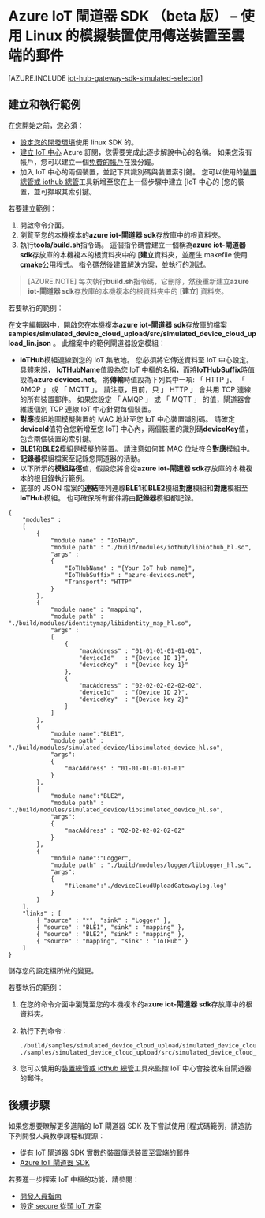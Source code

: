 <properties
    pageTitle="模擬 IoT 閘道器 SDK 的裝置 |Microsoft Azure"
    description="使用 Linux 以描繪出從模擬裝置使用 Azure IoT 閘道器 SDK 傳送遙測 azure IoT 閘道器 SDK 逐步解說。"
    services="iot-hub"
    documentationCenter=""
    authors="chipalost"
    manager="timlt"
    editor=""/>

<tags
     ms.service="iot-hub"
     ms.devlang="cpp"
     ms.topic="article"
     ms.tgt_pltfrm="na"
     ms.workload="na"
     ms.date="08/29/2016"
     ms.author="andbuc"/>


# <a name="azure-iot-gateway-sdk-beta--send-device-to-cloud-messages-with-a-simulated-device-using-linux"></a>Azure IoT 閘道器 SDK （beta 版） – 使用 Linux 的模擬裝置使用傳送裝置至雲端的郵件

[AZURE.INCLUDE [iot-hub-gateway-sdk-simulated-selector](../../includes/iot-hub-gateway-sdk-simulated-selector.md)]

## <a name="build-and-run-the-sample"></a>建立和執行範例

在您開始之前，您必須︰

- [設定您的開發環境][lnk-setupdevbox]使用 linux SDK 的。
- [建立 IoT 中心][ lnk-create-hub] Azure 訂閱，您需要完成此逐步解說中心的名稱。 如果您沒有帳戶，您可以建立一個[免費的帳戶][lnk-free-trial]在幾分鐘。
- 加入 IoT 中心的兩個裝置，並記下其識別碼與裝置索引鍵。 您可以使用的[裝置總管或 iothub 總管][lnk-explorer-tools]工具新增至您在上一個步驟中建立 [IoT 中心的 [您的裝置，並可擷取其索引鍵。

若要建立範例︰

1. 開啟命令介面。
2. 瀏覽至您的本機複本的**azure iot-閘道器 sdk**存放庫中的根資料夾。
3. 執行**tools/build.sh**指令碼。 這個指令碼會建立一個稱為**azure iot-閘道器 sdk**存放庫的本機複本的根資料夾中的 [**建立**資料夾，並產生 makefile 使用**cmake**公用程式。 指令碼然後建置解決方案，並執行的測試。

> [AZURE.NOTE]  每次執行**build.sh**指令碼，它刪除，然後重新建立**azure iot-閘道器 sdk**存放庫的本機複本的根資料夾中的 [**建立**] 資料夾。

若要執行的範例︰

在文字編輯器中，開啟您在本機複本**azure iot-閘道器 sdk**存放庫的檔案**samples/simulated_device_cloud_upload/src/simulated_device_cloud_upload_lin.json** 。 此檔案中的範例閘道器設定模組︰

- **IoTHub**模組連線到您的 IoT 集散地。 您必須將它傳送資料至 IoT 中心設定。 具體來說， **IoTHubName**值設為您 IoT 中樞的名稱，而將**IoTHubSuffix**時值設為**azure devices.net**。 將**傳輸**時值設為下列其中一項: 「 HTTP 」、 「 AMQP 」 或 「 MQTT 」。 請注意，目前，只 」 HTTP 」 會共用 TCP 連線的所有裝置郵件。 如果您設定 「 AMQP 」 或 「 MQTT 」 的值，閘道器會維護個別 TCP 連線 IoT 中心針對每個裝置。
- **對應**模組地圖模擬裝置的 MAC 地址至您 IoT 中心裝置識別碼。 請確定**deviceId**值符合您新增至您 IoT] 中心內，兩個裝置的識別碼**deviceKey**值，包含兩個裝置的索引鍵。
- **BLE1**和**BLE2**模組是模擬的裝置。 請注意如何其 MAC 位址符合**對應**模組中。
- **記錄器**模組檔案至記錄您閘道器的活動。
- 以下所示的**模組路徑**值，假設您將會從**azure iot-閘道器 sdk**存放庫的本機複本的根目錄執行範例。
- 底部的 JSON 檔案的**連結**陣列連線**BLE1**和**BLE2**模組**對應**模組和**對應**模組至**IoTHub**模組。 也可確保所有郵件將由**記錄器**模組都記錄。

```
{
    "modules" :
    [ 
        {
            "module name" : "IoTHub",
            "module path" : "./build/modules/iothub/libiothub_hl.so",
            "args" : 
            {
                "IoTHubName" : "{Your IoT hub name}",
                "IoTHubSuffix" : "azure-devices.net",
                "Transport": "HTTP"
            }
        },
        {
            "module name" : "mapping",
            "module path" : "./build/modules/identitymap/libidentity_map_hl.so",
            "args" : 
            [
                {
                    "macAddress" : "01-01-01-01-01-01",
                    "deviceId"   : "{Device ID 1}",
                    "deviceKey"  : "{Device key 1}"
                },
                {
                    "macAddress" : "02-02-02-02-02-02",
                    "deviceId"   : "{Device ID 2}",
                    "deviceKey"  : "{Device key 2}"
                }
            ]
        },
        {
            "module name":"BLE1",
            "module path" : "./build/modules/simulated_device/libsimulated_device_hl.so",
            "args":
            {
                "macAddress" : "01-01-01-01-01-01"
            }
        },
        {
            "module name":"BLE2",
            "module path" : "./build/modules/simulated_device/libsimulated_device_hl.so",
            "args":
            {
                "macAddress" : "02-02-02-02-02-02"
            }
        },
        {
            "module name":"Logger",
            "module path" : "./build/modules/logger/liblogger_hl.so",
            "args":
            {
                "filename":"./deviceCloudUploadGatewaylog.log"
            }
        }
    ],
    "links" : [
        { "source" : "*", "sink" : "Logger" },
        { "source" : "BLE1", "sink" : "mapping" },
        { "source" : "BLE2", "sink" : "mapping" },
        { "source" : "mapping", "sink" : "IoTHub" }
    ]
}

```

儲存您的設定檔所做的變更。

若要執行的範例︰

1. 在您的命令介面中瀏覽至您的本機複本的**azure iot-閘道器 sdk**存放庫中的根資料夾。
2. 執行下列命令︰

    ```
    ./build/samples/simulated_device_cloud_upload/simulated_device_cloud_upload_sample ./samples/simulated_device_cloud_upload/src/simulated_device_cloud_upload_lin.json
    ```

3. 您可以使用的[裝置總管或 iothub 總管][lnk-explorer-tools]工具來監控 IoT 中心會接收來自閘道器的郵件。

## <a name="next-steps"></a>後續步驟

如果您想要瞭解更多進階的 IoT 閘道器 SDK 及下嘗試使用 [程式碼範例，請造訪下列開發人員教學課程和資源︰

- [從有 IoT 閘道器 SDK 實數的裝置傳送裝置至雲端的郵件][lnk-physical-device]
- [Azure IoT 閘道器 SDK][lnk-gateway-sdk]

若要進一步探索 IoT 中樞的功能，請參閱︰

- [開發人員指南][lnk-devguide]
- [設定 secure 從頭 IoT 方案][lnk-securing]

<!-- Links -->
[lnk-setupdevbox]: https://github.com/Azure/azure-iot-gateway-sdk/blob/master/doc/devbox_setup.md
[lnk-free-trial]: https://azure.microsoft.com/pricing/free-trial/
[lnk-explorer-tools]: https://github.com/Azure/azure-iot-sdks/blob/master/doc/manage_iot_hub.md
[lnk-gateway-sdk]: https://github.com/Azure/azure-iot-gateway-sdk/

[lnk-physical-device]: iot-hub-gateway-sdk-physical-device.md

[lnk-devguide]: iot-hub-devguide.md
[lnk-securing]: iot-hub-security-ground-up.md
[lnk-create-hub]: iot-hub-create-through-portal.md